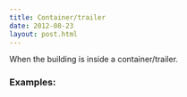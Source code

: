 ```yaml
---
title: Container/trailer
date: 2012-08-23
layout: post.html
---
```

When the building is inside a container/trailer.
### Examples:
